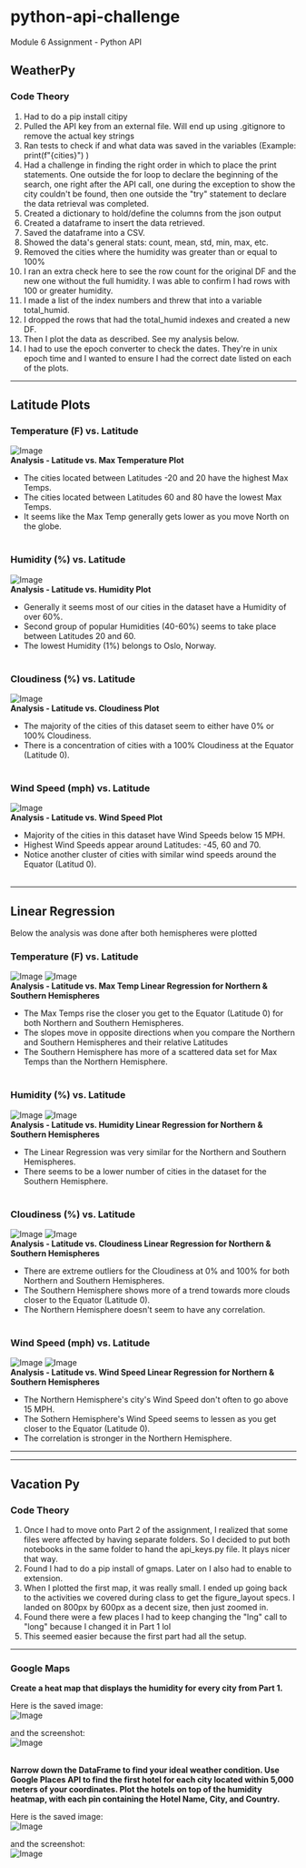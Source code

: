 # python-api-challenge
Module 6 Assignment - Python API

## WeatherPy

### Code Theory

1. Had to do a pip install citipy
2. Pulled the API key from an external file. Will end up using .gitignore to remove the actual key strings
3. Ran tests to check if and what data was saved in the variables (Example: print(f"{cities}") )
4. Had a challenge in finding the right order in which to place the print statements. One outside the for loop to declare the beginning of the search, one right after the API call, one during the exception to show the city couldn't be found, then one outside the "try" statement to declare the data retrieval was completed.  
5. Created a dictionary to hold/define the columns from the json output
6. Created a dataframe to insert the data retrieved.
7. Saved the dataframe into a CSV.
8. Showed the data's general stats: count, mean, std, min, max, etc.
9. Removed the cities where the humidity was greater than or equal to 100%
10. I ran an extra check here to see the row count for the original DF and the new one without the full humidity. I was able to confirm I had rows with 100 or greater humidity.
11. I made a list of the index numbers and threw that into a variable total_humid. 
12. I dropped the rows that had the total_humid indexes and created a new DF.
13. Then I plot the data as described.  See my analysis below.
14. I had to use the epoch converter to check the dates. They're in unix epoch time and I wanted to ensure I had the correct date listed on each of the plots.
<hr>

## Latitude Plots

### Temperature (F) vs. Latitude <br/>
![Image](/Output/fig1.png)<br/>
**Analysis - Latitude vs. Max Temperature Plot**<br/>
* The cities located between Latitudes -20 and 20 have the highest Max Temps.
* The cities located between Latitudes 60 and 80 have the lowest Max Temps.
* It seems like the Max Temp generally gets lower as you move North on the globe.
<br/><br/>

### Humidity (%) vs. Latitude<br/>
![Image](/Output/fig2.png)<br/>
**Analysis - Latitude vs. Humidity Plot**<br/>
* Generally it seems most of our cities in the dataset have a Humidity of over 60%.
* Second group of popular Humidities (40-60%) seems to take place between Latitudes 20 and 60.
* The lowest Humidity (1%) belongs to Oslo, Norway.
<br/><br/>

### Cloudiness (%) vs. Latitude<br/>
![Image](/Output/fig3.png)<br/>
**Analysis - Latitude vs. Cloudiness Plot**
* The majority of the cities of this dataset seem to either have 0% or 100% Cloudiness.
* There is a concentration of cities with a 100% Cloudiness at the Equator (Latitude 0).
<br/><br/>

### Wind Speed (mph) vs. Latitude<br/>
![Image](/Output/fig4.png)<br/>
**Analysis - Latitude vs. Wind Speed Plot**
* Majority of the cities in this dataset have Wind Speeds below 15 MPH.
* Highest Wind Speeds appear around Latitudes: -45, 60 and 70.
* Notice another cluster of cities with similar wind speeds around the Equator (Latitud 0).
<br/><br/>

<hr>

## Linear Regression
Below the analysis was done after both hemispheres were plotted

### Temperature (F) vs. Latitude<br/>
![Image](/Output/north_tempvLat.png) ![Image](/Output/south_tempvLat.png)<br/>
**Analysis - Latitude vs. Max Temp Linear Regression for Northern & Southern Hemispheres**
* The Max Temps rise the closer you get to the Equator (Latitude 0) for both Northern and Southern Hemispheres.
* The slopes move in opposite directions when you compare the Northern and Southern Hemispheres and their relative Latitudes
* The Southern Hemisphere has more of a scattered data set for Max Temps than the Northern Hemisphere.
<br/><br/>

### Humidity (%) vs. Latitude<br/>
![Image](/Output/north_tempvHumid.png) ![Image](/Output/south_tempvHumid.png)<br/>
**Analysis - Latitude vs. Humidity Linear Regression for Northern & Southern Hemispheres**
* The Linear Regression was very similar for the Northern and Southern Hemispheres.
* There seems to be a lower number of cities in the dataset for the Southern Hemisphere.
<br/><br/>

### Cloudiness (%) vs. Latitude<br/>
![Image](/Output/north_tempvCloud.png) ![Image](/Output/south_tempvCloud.png)<br/>
**Analysis - Latitude vs. Cloudiness Linear Regression for Northern & Southern Hemispheres**
* There are extreme outliers for the Cloudiness at 0% and 100% for both Northern and Southern Hemispheres.
* The Southern Hemisphere shows more of a trend towards more clouds closer to the Equator (Latitude 0).
* The Northern Hemisphere doesn't seem to have any correlation.
<br/><br/>

### Wind Speed (mph) vs. Latitude<br/>
![Image](/Output/north_tempvWindSpd.png) ![Image](/Output/south_tempvWindSpd.png)<br/>
**Analysis - Latitude vs. Wind Speed Linear Regression for Northern & Southern Hemispheres**
* The Northern Hemisphere's city's Wind Speed don't often to go above 15 MPH.
* The Sothern Hemisphere's Wind Speed seems to lessen as you get closer to the Equator (Latitude 0).
* The correlation is stronger in the Northern Hemisphere.

<hr>
<hr>

## Vacation Py

### Code Theory
1. Once I had to move onto Part 2 of the assignment, I realized that some files were affected by having separate folders. So I decided to put both notebooks in the same folder to hand the api_keys.py file. It plays nicer that way.
2. Found I had to do a pip install of gmaps. Later on I also had to enable to extension.
3. When I plotted the first map, it was really small.  I ended up going back to the activities we covered during class to get the figure_layout specs.  I landed on 800px by 600px as a decent size, then just zoomed in.
4. Found there were a few places I had to keep changing the "lng" call to "long" because I changed it in Part 1 lol
5. This seemed easier because the first part had all the setup.
<hr>

### Google Maps

**Create a heat map that displays the humidity for every city from Part 1.**

Here is the saved image: <br/>
![Image](/Output/google-heatmap.png) <br/>

and the screenshot:<br/>
![Image](/Output/google-heatmap-screenshot.png)<br/><br/>

**Narrow down the DataFrame to find your ideal weather condition. Use Google Places API to find the first hotel for each city located within 5,000 meters of your coordinates. Plot the hotels on top of the humidity heatmap, with each pin containing the Hotel Name, City, and Country.**

Here is the saved image: <br/>
![Image](/Output/google-heatmap_markers.png) <br/>

and the screenshot:<br/>
![Image](/Output/google-heatmap_markers-screenshot.png)<br/><br/>
